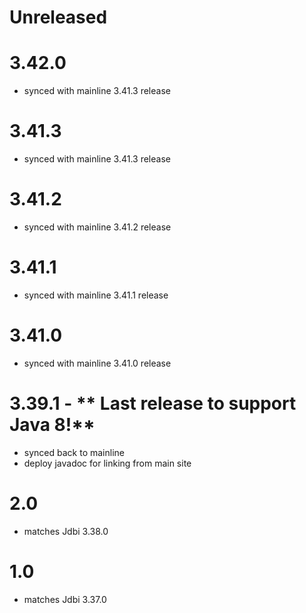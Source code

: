 # Unreleased

# 3.42.0
* synced with mainline 3.41.3 release

# 3.41.3
* synced with mainline 3.41.3 release

# 3.41.2
* synced with mainline 3.41.2 release

# 3.41.1
* synced with mainline 3.41.1 release

# 3.41.0
* synced with mainline 3.41.0 release

# 3.39.1 - ** Last release to support Java 8!**
* synced back to mainline
* deploy javadoc for linking from main site

# 2.0
* matches Jdbi 3.38.0

# 1.0
* matches Jdbi 3.37.0
